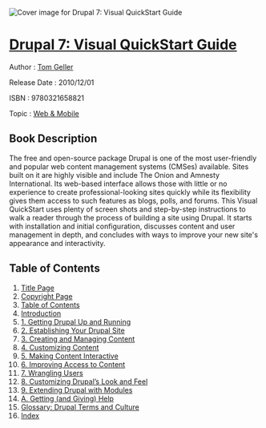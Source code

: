 ![Cover image for Drupal 7: Visual QuickStart Guide](https://imgdetail.ebookreading.net/cover/cover/web_mobile/EB9780321658821.jpg)

[Drupal 7: Visual QuickStart Guide](https://ebookreading.net/view/book/Drupal+7%3A+Visual+QuickStart+Guide-EB9780321658821_1.html "Drupal 7: Visual QuickStart Guide")
====================================================================================================================

Author : [Tom Geller](https://ebookreading.net/search/author/Tom+Geller)

Release Date : 2010/12/01

ISBN : 9780321658821

Topic : [Web & Mobile](https://ebookreading.net/search/category/web-mobile)

Book Description
-----------------

The free and open-source package Drupal is one of the most user-friendly and popular web content management systems (CMSes) available. Sites built on it are highly visible and include The Onion and Amnesty International. Its web-based interface allows those with little or no experience to create professional-looking sites quickly while its flexibility gives them access to such features as blogs, polls, and forums. 			 This Visual QuickStart uses plenty of screen shots and step-by-step instructions to walk a reader through the process of building a site using Drupal. It starts with installation and initial configuration, discusses content and user management in depth, and concludes with ways to improve your new site's appearance and interactivity. 			
              
Table of Contents
-----------------

1. [Title Page](https://ebookreading.net/view/book/Drupal+7%3A+Visual+QuickStart+Guide-EB9780321658821_2.html)
1. [Copyright Page](https://ebookreading.net/view/book/Drupal+7%3A+Visual+QuickStart+Guide-EB9780321658821_3.html)
1. [Table of Contents](https://ebookreading.net/view/book/Drupal+7%3A+Visual+QuickStart+Guide-EB9780321658821_4.html)
1. [Introduction](https://ebookreading.net/view/book/Drupal+7%3A+Visual+QuickStart+Guide-EB9780321658821_5.html)
1. [1. Getting Drupal Up and Running](https://ebookreading.net/view/book/Drupal+7%3A+Visual+QuickStart+Guide-EB9780321658821_6.html)
1. [2. Establishing Your Drupal Site](https://ebookreading.net/view/book/Drupal+7%3A+Visual+QuickStart+Guide-EB9780321658821_7.html)
1. [3. Creating and Managing Content](https://ebookreading.net/view/book/Drupal+7%3A+Visual+QuickStart+Guide-EB9780321658821_8.html)
1. [4. Customizing Content](https://ebookreading.net/view/book/Drupal+7%3A+Visual+QuickStart+Guide-EB9780321658821_9.html)
1. [5. Making Content Interactive](https://ebookreading.net/view/book/Drupal+7%3A+Visual+QuickStart+Guide-EB9780321658821_10.html)
1. [6. Improving Access to Content](https://ebookreading.net/view/book/Drupal+7%3A+Visual+QuickStart+Guide-EB9780321658821_11.html)
1. [7. Wrangling Users](https://ebookreading.net/view/book/Drupal+7%3A+Visual+QuickStart+Guide-EB9780321658821_12.html)
1. [8. Customizing Drupal’s Look and Feel](https://ebookreading.net/view/book/Drupal+7%3A+Visual+QuickStart+Guide-EB9780321658821_13.html)
1. [9. Extending Drupal with Modules](https://ebookreading.net/view/book/Drupal+7%3A+Visual+QuickStart+Guide-EB9780321658821_14.html)
1. [A. Getting (and Giving) Help](https://ebookreading.net/view/book/Drupal+7%3A+Visual+QuickStart+Guide-EB9780321658821_16.html)
1. [Glossary: Drupal Terms and Culture](https://ebookreading.net/view/book/Drupal+7%3A+Visual+QuickStart+Guide-EB9780321658821_17.html)
1. [Index](https://ebookreading.net/view/book/Drupal+7%3A+Visual+QuickStart+Guide-EB9780321658821_0.html)
